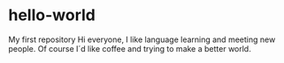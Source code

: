 # hello-world
My first repository
Hi everyone, I like language learning and meeting new people. Of course I´d like coffee and trying to make a better world.
